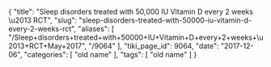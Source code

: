 {
    "title": "Sleep disorders treated with 50,000 IU Vitamin D every 2 weeks \u2013 RCT",
    "slug": "sleep-disorders-treated-with-50000-iu-vitamin-d-every-2-weeks-rct",
    "aliases": [
        "/Sleep+disorders+treated+with+50000+IU+Vitamin+D+every+2+weeks+\u2013+RCT+May+2017",
        "/9064"
    ],
    "tiki_page_id": 9064,
    "date": "2017-12-06",
    "categories": [
        "old name"
    ],
    "tags": [
        "old name"
    ]
}